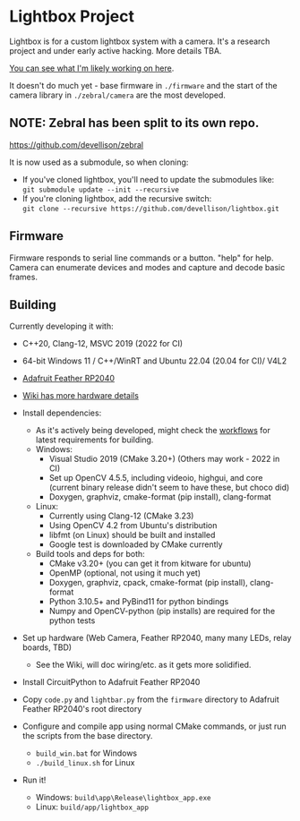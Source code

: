 # Lightbox Project

Lightbox is for a custom lightbox system with a camera.
It's a research project and under early active hacking.
More details TBA.  

[You can see what I'm likely working on here](https://github.com/users/devellison/projects/1).

It doesn't do much yet - base firmware in `./firmware` and the start of the camera
library in `./zebral/camera` are the most developed.

## NOTE: Zebral has been split to its own repo.
https://github.com/devellison/zebral

It is now used as a submodule, so when cloning:
 - If you've cloned lightbox, you'll need to update the submodules like:<br>
   ```git submodule update --init --recursive```
 - If you're cloning lightbox, add the recursive switch:<br>
   ```git clone --recursive https://github.com/devellison/lightbox.git```

## Firmware
Firmware responds to serial line commands or a button. "help" for help.
Camera can enumerate devices and modes and capture and decode basic frames.

## Building
Currently developing it with:
- C++20, Clang-12, MSVC 2019 (2022 for CI)
- 64-bit Windows 11 / C++/WinRT and Ubuntu 22.04 (20.04 for CI)/ V4L2
- [Adafruit Feather RP2040](https://learn.adafruit.com/adafruit-feather-rp2040-pico/circuitpython)
- [Wiki has more hardware details](https://github.com/devellison/lightbox/wiki)

- Install dependencies:
  - As it's actively being developed, might check the [workflows](https://github.com/devellison/lightbox/tree/main/.github/workflows) for latest requirements for building.
  - Windows:
    - Visual Studio 2019 (CMake 3.20+)  (Others may work - 2022 in CI)
    - Set up OpenCV 4.5.5, including videoio, highgui, and core 
      (current binary release didn't seem to have these, but choco did)
    - Doxygen, graphviz, cmake-format (pip install), clang-format
  - Linux:
    - Currently using Clang-12 (CMake 3.23)
    - Using OpenCV 4.2 from Ubuntu's distribution
    - libfmt (on Linux) should be built and installed
    - Google test is downloaded by CMake currently
  - Build tools and deps for both:    
    - CMake v3.20+ (you can get it from kitware for ubuntu)
    - OpenMP (optional, not using it much yet)
    - Doxygen, graphviz, cpack, cmake-format (pip install), clang-format
    - Python 3.10.5+ and PyBind11 for python bindings
    - Numpy and OpenCV-python (pip installs) are required for the python tests
- Set up hardware (Web Camera, Feather RP2040, many many LEDs, relay boards, TBD)
    - See the Wiki, will doc wiring/etc. as it gets more solidified.
- Install CircuitPython to Adafruit Feather RP2040
- Copy `code.py` and `lightbar.py` from the `firmware` directory to Adafruit Feather RP2040's root directory
- Configure and compile app using normal CMake commands, or just run the scripts from the base directory.
  - `build_win.bat` for Windows
  - `./build_linux.sh` for Linux
- Run it!
  - Windows: `build\app\Release\lightbox_app.exe`
  - Linux: `build/app/lightbox_app`
